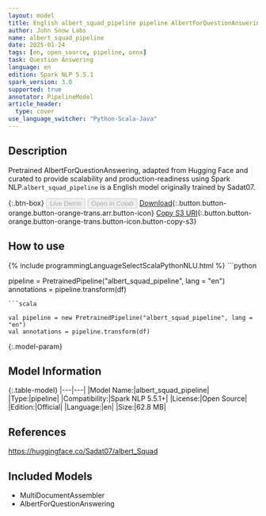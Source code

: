 ```yaml
---
layout: model
title: English albert_squad_pipeline pipeline AlbertForQuestionAnswering from Sadat07
author: John Snow Labs
name: albert_squad_pipeline
date: 2025-01-24
tags: [en, open_source, pipeline, onnx]
task: Question Answering
language: en
edition: Spark NLP 5.5.1
spark_version: 3.0
supported: true
annotator: PipelineModel
article_header:
  type: cover
use_language_switcher: "Python-Scala-Java"
---
```


## Description

Pretrained AlbertForQuestionAnswering, adapted from Hugging Face and curated to provide scalability and production-readiness using Spark NLP.`albert_squad_pipeline` is a English model originally trained by Sadat07.

{:.btn-box}
<button class="button button-orange" disabled>Live Demo</button>
<button class="button button-orange" disabled>Open in Colab</button>
[Download](https://s3.amazonaws.com/auxdata.johnsnowlabs.com/public/models/albert_squad_pipeline_en_5.5.1_3.0_1737709291584.zip){:.button.button-orange.button-orange-trans.arr.button-icon}
[Copy S3 URI](s3://auxdata.johnsnowlabs.com/public/models/albert_squad_pipeline_en_5.5.1_3.0_1737709291584.zip){:.button.button-orange.button-orange-trans.button-icon.button-copy-s3}

## How to use



<div class="tabs-box" markdown="1">
{% include programmingLanguageSelectScalaPythonNLU.html %}
```python

pipeline = PretrainedPipeline("albert_squad_pipeline", lang = "en")
annotations =  pipeline.transform(df)   

```
```scala

val pipeline = new PretrainedPipeline("albert_squad_pipeline", lang = "en")
val annotations = pipeline.transform(df)

```
</div>

{:.model-param}
## Model Information

{:.table-model}
|---|---|
|Model Name:|albert_squad_pipeline|
|Type:|pipeline|
|Compatibility:|Spark NLP 5.5.1+|
|License:|Open Source|
|Edition:|Official|
|Language:|en|
|Size:|62.8 MB|

## References

https://huggingface.co/Sadat07/albert_Squad

## Included Models

- MultiDocumentAssembler
- AlbertForQuestionAnswering